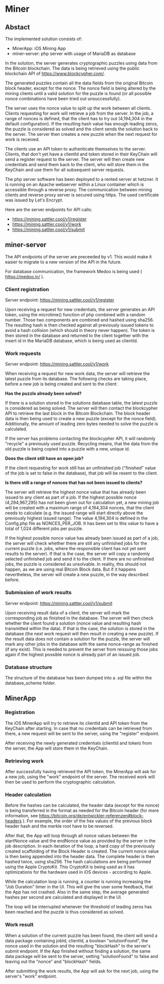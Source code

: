 # Miner

## Abstact

The implemented solution consists of:

- MinerApp: iOS Mining App
- miner-server: php server with usage of MariaDB as database

In the solution, the server generates cryptographic puzzles using data from the Bitcoin blockchain. The data is being retrieved using the public blockchain API of https://www.blockcypher.com/.

The generated puzzles contain all the data fields from the original Bitcoin block header, except for the nonce. The nonce field is being altered by the mining clients until a valid solution for the puzzle is found (or all possible nonce combinations have been tried out unsuccessfully).

The server uses the nonce value to split up the work between all clients. Clients requesting for work will retrieve a job from the server. In the job, a range of nonces is defined, that the client has to try out (4,194,304 in the default configuration). If the resulting hash value has enough leading zeros, the puzzle is considered as solved and the client sends the solution back to the server. The server then creates a new puzzle when the next request for work is received.

The clients use an API token to authenticate themselves to the server. Clients, that don't yet have a clientId and token stored in their KeyChain will send a register request to the server. The server will then create new credentials and send them back to the client, who will store them in the KeyChain and use them for all subsequent server requests.

The php server software has been deployed to a rented server at hetzner. It is running on an Apache webserver within a Linux container which is accessible through a reverse proxy. The communication between mining clients and reverse proxy server is secured using https. The used certificate was issued by Let's Encrypt.

Here are the server endpoints for API calls:

- https://mining.sattler.cool/v1/register
- https://mining.sattler.cool/v1/work
- https://mining.sattler.cool/v1/submit

## miner-server

The API endpoints of the server are preceeded by v1. This would make it easier to migrate to a new version of the API in the future.

For database communication, the framework Medoo is being used ( https://medoo.in/ ).

### Client registration

Server endpoint: https://mining.sattler.cool/v1/register

Upon receiving a request for new credentials, the server generates an API token, using the microtime() function of php combined with a random number. Those two components are combined and hashed using sha256. The resulting hash is then checked against all previously issued tokens to avoid a hash collision (which should in theory never happen). The token is then stored in the database and returned to the client together with the insert id in the MariaDB database, which is being used as clientId.

### Work requests

Server endpoint: https://mining.sattler.cool/v1/work

When receiving a request for new work data, the server will retrieve the latest puzzle from its database. The following checks are taking place, before a new job is being created and sent to the client:

**Has the puzzle already been solved?**

If there is a solution stored in the solutions database table, the latest puzzle is considered as being solved. The server will then contact the blockcypher API to retrieve the last block in the Bitcoin Blockchain. The block header data is then being used to create a new puzzle (except for the nonce field). Additionally, the amount of leading zero bytes needed to solve the puzzle is calculated.

If the server has problems contacting the blockcypher API, it will randomly "recycle" a previously used puzzle. Recycling means, that the data from the old puzzle is being copied into a puzzle with a new, unique id.

**Does the client still have an open job?**

If the client requesting for work still has an unfinished job ("finished" value of the job is set to false in the database), that job will be resent to the client.

**Is there still a range of nonces that has not been issued to clients?**

The server will retrieve the highest nonce value that has already been issued to any client as part of a job. If the highest possible nonce (4,294,967,295) has not been given out for calculation yet, a new mining job will be created with a maximum range of 4,194,304 nonces, that the client needs to calculate (e.g. the issued range will start directly above the previously highest issued range). The value 4,194,304 is defined in the Config.php file as NONCES_PER_JOB. It has been set to this value to have a total of 1,024 different jobs per puzzle.

If the highest possible nonce value has already been issued as part of a job, the server will check whether there are still any unfinished jobs for the current puzzle (i.e. jobs, where the responsible client has not yet sent results to the server). If that is the case, the server will copy a randomly selected unfinished job and send it to the client. If there are no unfinished jobs, the puzzle is considered as unsolvable. In reality, this should not happen, as we are using real Bitcoin Block data. But if it happens nevertheless, the server will create a new puzzle, in the way described before.

### Submission of work results

Server endpoint: https://mining.sattler.cool/v1/submit

Upon receiving result data of a client, the server will mark the corresponding job as finished in the database. The server will then check whether the client found a solution (nonce value and resulting hash transmitted within the data). If that is the case, the solution is stored in the database (the next work request will then result in creating a new puzzle). If the result data does not contain a solution for the puzzle, the server will mark any other jobs in the database with the same nonce-range as finished (if any exist). This is needed to prevent the server from reissuing those jobs again if the highest possible nonce is already part of an issued job.

### Database structure

The structure of the database has been dumped into a .sql file within the database_scheme folder.

## MinerApp

### Registration

The iOS MinerApp will try to retrieve its clientId and API token from the KeyChain after starting. In case that no credentials can be retrieved from there, a new request will be sent to the server, using the "register" endpoint.

After receiving the newly generated credentials (clientId and token) from the server, the App will store them in the KeyChain.

### Retrieving work

After successfully having retrieved the API token, the MinerApp will ask for a new job, using the "work" endpoint of the server. The received work will then be used to perform the cryptographic calculation.

### Header calculation

Before the hashes can be calculated, the header data (except for the nonce) is being transferred in the format as needed for the Bitcoin header (for more information, see  https://bitcoin.org/de/entwickler-referenzen#block-headers ). For example, the order of the hex values of the previous block header hash and the merkle root have to be reversed.

After that, the App will loop through all nonce values between the startNonce value and the endNonce value as provided by the server in the job description. In each iteration of the loop, a hard copy of the previously created scaffolding of the Block Header is created. The current nonce value is then being appended into the header data. The complete header is then hashed twice, using sha256. The hash calculations are being performed using the Apple CryptoKit. This CryptoKit is being used as it has optimizations for the hardware used in iOS devices - according to Apple.

While the calculation loop is running, a counter is running increasing the "Job Duration" timer in the UI. This will give the user some feedback, that the App has not crashed. Also in the same step, the average generated hashes per second are calculated and displayed in the UI.

The loop will be interrupted whenever the threshold of leading zeros has been reached and the puzzle is thus considered as solved.

### Work result

When a solution of the current puzzle has been found, the client will send a data package containing jobId, clientId, a boolean "solutionFound", the nonce used in the solution and the resulting "blockHash" to the server's submit endpoint. If the App finished without finding a solution, the same data package will be sent to the server, setting "solutionFound" to false and leaving out the "nonce" and "blockHash" fields.

After submitting the work results, the App will ask for the next job, using the server's "work" endpoint.